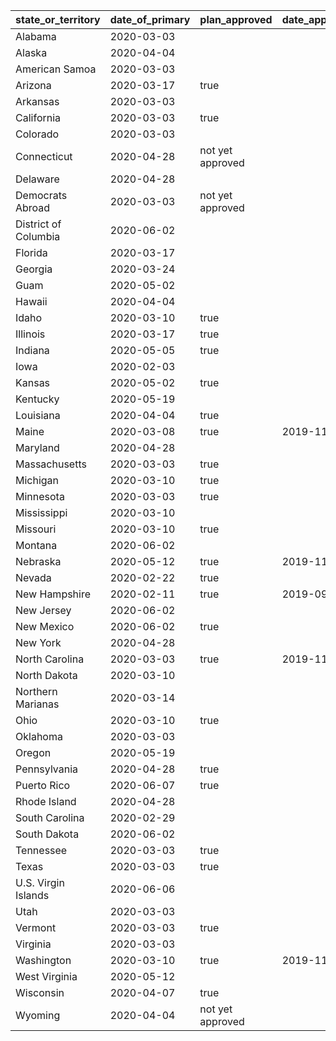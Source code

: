 | state_or_territory   | date_of_primary | plan_approved    | date_approved | total_delegates |
|----------------------|-----------------|------------------|---------------|-----------------|
| Alabama              | 2020-03-03      |                  |               |                 |
| Alaska               | 2020-04-04      |                  |               |                 |
| American Samoa       | 2020-03-03      |                  |               |                 |
| Arizona              | 2020-03-17      | true             |               | 78              |
| Arkansas             | 2020-03-03      |                  |               |                 |
| California           | 2020-03-03      | true             |               | 495             |
| Colorado             | 2020-03-03      |                  |               |                 |
| Connecticut          | 2020-04-28      | not yet approved |               |                 |
| Delaware             | 2020-04-28      |                  |               |                 |
| Democrats Abroad     | 2020-03-03      | not yet approved |               |                 |
| District of Columbia | 2020-06-02      |                  |               |                 |
| Florida              | 2020-03-17      |                  |               |                 |
| Georgia              | 2020-03-24      |                  |               |                 |
| Guam                 | 2020-05-02      |                  |               |                 |
| Hawaii               | 2020-04-04      |                  |               |                 |
| Idaho                | 2020-03-10      | true             |               | 25              |
| Illinois             | 2020-03-17      | true             |               | 184             |
| Indiana              | 2020-05-05      | true             |               | 77              |
| Iowa                 | 2020-02-03      |                  |               |                 |
| Kansas               | 2020-05-02      | true             |               | 45              |
| Kentucky             | 2020-05-19      |                  |               |                 |
| Louisiana            | 2020-04-04      | true             |               | 61              |
| Maine                | 2020-03-08      | true             | 2019-11-12    | 32              |
| Maryland             | 2020-04-28      |                  |               |                 |
| Massachusetts        | 2020-03-03      | true             |               | 114             |
| Michigan             | 2020-03-10      | true             |               | 147             |
| Minnesota            | 2020-03-03      | true             |               | 91              |
| Mississippi          | 2020-03-10      |                  |               |                 |
| Missouri             | 2020-03-10      | true             |               | 78              |
| Montana              | 2020-06-02      |                  |               |                 |
| Nebraska             | 2020-05-12      | true             | 2019-11-17    | 33              |
| Nevada               | 2020-02-22      | true             |               | 48              |
| New Hampshire        | 2020-02-11      | true             | 2019-09-19    | 33              |
| New Jersey           | 2020-06-02      |                  |               |                 |
| New Mexico           | 2020-06-02      | true             |               | 40              |
| New York             | 2020-04-28      |                  |               |                 |
| North Carolina       | 2020-03-03      | true             | 2019-11-14    | 122             |
| North Dakota         | 2020-03-10      |                  |               | 18              |
| Northern Marianas    | 2020-03-14      |                  |               |                 |
| Ohio                 | 2020-03-10      | true             |               | 153             |
| Oklahoma             | 2020-03-03      |                  |               |                 |
| Oregon               | 2020-05-19      |                  |               |                 |
| Pennsylvania         | 2020-04-28      | true             |               | 210             |
| Puerto Rico          | 2020-06-07      | true             |               | 59              |
| Rhode Island         | 2020-04-28      |                  |               |                 |
| South Carolina       | 2020-02-29      |                  |               |                 |
| South Dakota         | 2020-06-02      |                  |               |                 |
| Tennessee            | 2020-03-03      | true             |               | 73              |
| Texas                | 2020-03-03      | true             |               | 262             |
| U.S. Virgin Islands  | 2020-06-06      |                  |               |                 |
| Utah                 | 2020-03-03      |                  |               |                 |
| Vermont              | 2020-03-03      | true             |               | 24              |
| Virginia             | 2020-03-03      |                  |               |                 |
| Washington           | 2020-03-10      | true             | 2019-11-01    | 107             |
| West Virginia        | 2020-05-12      |                  |               |                 |
| Wisconsin            | 2020-04-07      | true             |               | 90              |
| Wyoming              | 2020-04-04      | not yet approved |               |                 |
